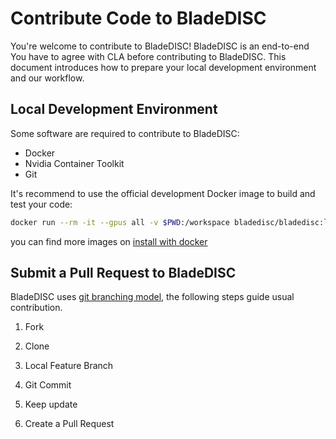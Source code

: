 # Contribute Code to BladeDISC

You're welcome to contribute to BladeDISC!
BladeDISC is an end-to-end
You have to agree with CLA before contributing to BladeDISC. This document
introduces how to prepare your local development environment and our workflow.

## Local Development Environment

Some software are required to contribute to BladeDISC:

- Docker
- Nvidia Container Toolkit
- Git

It's recommend to use the official development Docker image to
build and test your code:

``` bash
docker run --rm -it --gpus all -v $PWD:/workspace bladedisc/bladedisc:latest-devel-cuda11.0 bash
```

you can find more images on [install with docker](./install_with_docker.md#download-a-bladedisc-docker-image)

## Submit a Pull Request to BladeDISC

BladeDISC uses [git branching model](https://nvie.com/posts/a-successful-git-branching-model/),
the following steps guide usual contribution.

1. Fork
  
1. Clone

1. Local Feature Branch

1. Git Commit

1. Keep update

1. Create a Pull Request

## 